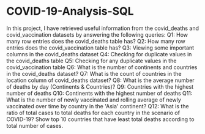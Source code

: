 # COVID-19-Analysis-SQL

In this project, I have retrieved useful information from the covid_deaths and covid_vaccination datasets by answering the following queries:
Q1: How many row entries does the covid_deaths table has?
Q2: How many row entries does the covid_vaccination table has?
Q3: Viewing some important columns in the covid_deaths dataset
Q4: Checking for duplicate values in the covid_deaths table
Q5: Checking for any duplicate values in the covid_vaccination table
Q6: What is the number of continents and countries in the covid_deaths dataset?
Q7: What is the count of countries in the location column of covid_deaths dataset?
Q8: What is the average number of deaths by day (Continents & Countries)?
Q9: Countries with the highest number of deaths
Q10: Continents with the highest number of deaths
Q11: What is the number of newly vaccinated and rolling average of newly vaccinated over time by country in the 'Asia' continent?
Q12: What is the ratio of total cases to total deaths for each country in the scenario of COVID-19? Show top 10 countries that have least total deaths according to total number of cases.
